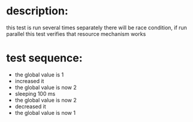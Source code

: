 # description:

this test is run several times separately
there will be race condition, if run parallel
this test verifies that resource mechanism works

# test sequence:

 * the global value is 1
 * increased it
 * the global value is now 2
 * sleeping 100 ms
 * the global value is now 2
 * decreased it
 * the global value is now 1
